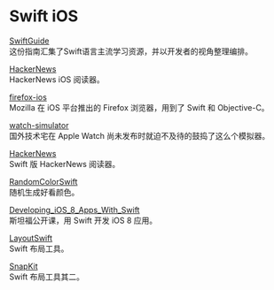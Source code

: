 Swift iOS
=========

[SwiftGuide](https://github.com/Ju2ender/SwiftGuide)    
这份指南汇集了Swift语言主流学习资源，并以开发者的视角整理编排。

[HackerNews](https://github.com/Ju2ender/HackerNews)    
HackerNews iOS 阅读器。

[firefox-ios](https://github.com/Ju2ender/firefox-ios)    
Mozilla 在 iOS 平台推出的 Firefox 浏览器，用到了 Swift 和 Objective-C。

[watch-simulator](https://github.com/Ju2ender/watch-simulator)    
国外技术宅在 Apple Watch 尚未发布时就迫不及待的鼓捣了这么个模拟器。

[HackerNews](https://github.com/Ju2ender/HackerNews)    
Swift 版 HackerNews 阅读器。

[RandomColorSwift](https://github.com/Ju2ender/RandomColorSwift)    
随机生成好看颜色。

[Developing_iOS_8_Apps_With_Swift](https://github.com/Ju2ender/Developing_iOS_8_Apps_With_Swift)    
斯坦福公开课，用 Swift 开发 iOS 8 应用。

[LayoutSwift](https://github.com/Ju2ender/LayoutSwift)    
Swift 布局工具。

[SnapKit](https://github.com/Ju2ender/SnapKit)    
Swift 布局工具其二。

